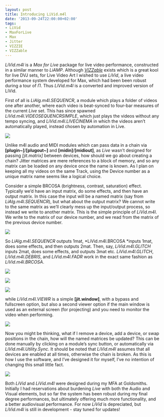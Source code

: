 ```yaml
---
layout: post
title: Introducing LiVid.m4l
date: '2013-09-24T22:00:00+02:00'
tags:
- LiVid
- MaxForLive
- Max
- Jitter
- VIZZIE
- VIZZable
---
```

*LiVid.m4l* is a *Max for Live* package for live video performance, constructed in a similar manner to *LiAMP*. Although [*VIZZable*](http://vizzable.zeal.co/) exists which is a great kool for live DVJ sets, for Live Video Art I wished to use *LiVid*, a live video performance system developed for Max, which had been been robust during a tour of *П*. Thus *LiVid.m4l* is a converted and improved version of LiVid.

First of all is *LiAlg.m4l.SEQUENCR*, a module which plays a folder of videos one after another, where each video is beat-synced to four-bar measures of the current *Live* set. This has since spawned *LiVid.m4l.VIDEOSEQUENCRSIMPLE*, which just plays the videos without any tempo syncing, and *LiVid.m4l.LIVECINEMA* in which the videos aren’t automatically played, instead chosen by automation in Live.

![]({{site.url}}/assets/images/posts/2013/13-09-24/01.png)

Unlike m4l audio and MIDI modules which can pass data in a chain via **[plugin~]**/**[plugout~]** and **[midin]**/**[midiout]**, as *Live* wasn’t designed for passing *[jit.matrix]* between devices, how should we go about creating a chain? Jitter matrices are mere references to a block of memory, and so any matrix can be loaded on any device once the name is known. As I plan on keeping all my videos on the same Track, using the Device number as a unique matrix name seems like a logical choice.

Consider a simple BRCOSA (brightness, contrast, saturation) effect. Typically we’d have an input matrix, do some effects, and then have an output matrix. In this case the input will be a named matrix (say from *LiAlg.m4l.SEQUENCR*), but what about the output matrix? We cannot write to the same matrix as we’ll clearly mess up the input/output process, so instead we write to another matrix. This is the simple principle of *LiVid.m4l*. We write to the matrix of our device number, and we read from the matrix of the previous device number.

![]({{site.url}}/assets/images/posts/2013/13-09-24/02.png)

So *LiAlg.m4l.SEQUENCR* outputs 1mat, *LiVid.m4l.BRCOSA *inputs 1mat, does some effects, and then outputs 2mat. Then, say, *LiVid.m4l.GLITCH* inputs 2mat, does some effects, and outputs 3mat etc. *LiVid.m4l.GLITCH*, *LiVid.m4l.DEBRIS*, and *LiVid.m4l.FADR* work in the exact same fashion as *LiVid.m4l.BRCOSA*.

![]({{site.url}}/assets/images/posts/2013/13-09-24/03.png)

![]({{site.url}}/assets/images/posts/2013/13-09-24/04.png)

![]({{site.url}}/assets/images/posts/2013/13-09-24/05.png)

while *LiVid.m4l.VIEWR* is a simple **[jit.window]**, with a bypass and fullscreen option, but also a second viewer option if the main window is used as an external screen (for projecting) and you need to monitor the video when performing.

![]({{site.url}}/assets/images/posts/2013/13-09-24/06.png)

Now you might be thinking, what if I remove a device, add a device, or swap positions in the chain, how will the named matrices be updated? This can be done manually by clicking on a module’s sync button, or automatically via *LiVid.m4l.Utility.Sync*. It should be noted that *LiVid.m4l* assumes that all devices are enabled at all times, otherwise the chain is broken. As this is how I use the software, and I’ve designed it for myself, I’ve no intention of changing this small little fact.

![]({{site.url}}/assets/images/posts/2013/13-09-24/07.png)

Both *LiVid* and *LiVid.m4l* were designed during my MFA at Goldsmiths. Initially I had reservations about burdening *Live* with both the Audio and Visual elements, but so far the system has been robust during my final degree performances, but ultimately offering much more functionality, and a better audiovisual performance. For now *LiVid* is depreciated, but *LiVid.m4l* is still in development - stay tuned for updates!
